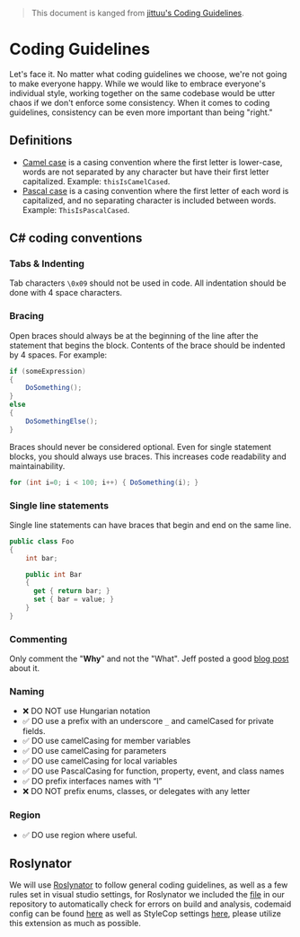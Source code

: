 > This document is kanged from [jittuu's Coding Guidelines](https://msdn.microsoft.com/en-us/library/ff926074.aspx).

# Coding Guidelines
Let's face it. No matter what coding guidelines we choose, we're not going to make everyone happy. While we would like to embrace everyone's individual style, working together on the same codebase would be utter chaos if we don't enforce some consistency. When it comes to coding guidelines, consistency can be even more important than being "right."

## Definitions

- [Camel case][] is a casing convention where the first letter is lower-case, words are not separated by any character but have their first letter capitalized. Example: `thisIsCamelCased`.
- [Pascal case][] is a casing convention where the first letter of each word is capitalized, and no separating character is included between words. Example: `ThisIsPascalCased`.

## C# coding conventions

### Tabs & Indenting
Tab characters `\0x09` should not be used in code. All indentation should be done with 4 space characters.

### Bracing
Open braces should always be at the beginning of the line after the statement that begins the block. Contents of the brace should be indented by 4 spaces. For example:
```csharp
if (someExpression)
{
    DoSomething();
}
else
{
    DoSomethingElse();
}
```
Braces should never be considered optional. Even for single statement blocks, you should always use braces. This increases code readability and maintainability.
```csharp
for (int i=0; i < 100; i++) { DoSomething(i); }
```

### Single line statements
Single line statements can have braces that begin and end on the same line.

```csharp
public class Foo
{
    int bar;

    public int Bar
    {
      get { return bar; }
      set { bar = value; }
    }
}
```

### Commenting
Only comment the "**Why**" and not the "What". Jeff posted a good [blog post][jeff-comment] about it.

### Naming
- :x: DO NOT use Hungarian notation
- :white_check_mark: DO use a prefix with an underscore `_` and camelCased for private fields.
- :white_check_mark: DO use camelCasing for member variables
- :white_check_mark: DO use camelCasing for parameters
- :white_check_mark: DO use camelCasing for local variables
- :white_check_mark: DO use PascalCasing for function, property, event, and class names
- :white_check_mark: DO prefix interfaces names with “I”
- :x: DO NOT prefix enums, classes, or delegates with any letter

### Region
 - :white_check_mark: DO use region where useful.

## Roslynator
We will use [Roslynator](https://marketplace.visualstudio.com/items?itemName=josefpihrt.Roslynator) to follow general coding guidelines, 
as well as a few rules set in visual studio settings, for Roslynator we included the [file](ProjectRuleset.ruleset) in our repository to automatically check for 
errors on build and analysis, codemaid config can be found [here](CodeMaid.config) as well as StyleCop settings [here](Settings.StyleCop), please utilize this extension as much as possible.

[nuget]: http://docs.nuget.org/docs/contribute/Coding-Guidelines
[ms-coding-guidelines]: http://blogs.msdn.com/b/brada/archive/2005/01/26/361363.aspx
[Camel case]: http://en.wikipedia.org/wiki/CamelCase
[Pascal case]: http://c2.com/cgi/wiki?PascalCase
[jeff-comment]: http://blog.codinghorror.com/coding-without-comments/
